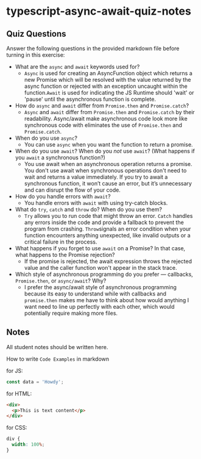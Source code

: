 # typescript-async-await-quiz-notes

## Quiz Questions

Answer the following questions in the provided markdown file before turning in this exercise:

- What are the `async` and `await` keywords used for?
  - `Async` is used for creating an AsyncFunction object which returns a new Promise which will be resolved with the value returned by the async function or rejected with an exception uncaught within the function.`Await` is used for indicating the JS Runtime should 'wait' or 'pause' until the asynchronous function is complete.
- How do `async` and `await` differ from `Promise.then` and `Promise.catch`?
  - `Async` and `await` differ from `Promise.then` and `Promise.catch` by their readability. Async/await make asynchronous code look more like synchronous code with eliminates the use of `Promise.then` and `Promise.catch`.
- When do you use `async`?
  - You can use `async` when you want the function to return a promise.
- When do you use `await`? When do you _not_ use `await`? (What happens if you `await` a synchronous function?)
  - You use await when an asynchronous operation returns a promise. You don't use await when synchronous operations don't need to wait and returns a value immediately. If you try to await a synchronous function, it won’t cause an error, but it’s unnecessary and can disrupt the flow of your code.
- How do you handle errors with `await`?
  - You handle errors with `await` with using try-catch blocks.
- What do `try`, `catch` and `throw` do? When do you use them?
  - `Try` allows you to run code that might throw an error. `Catch` handles any errors inside the code and provide a fallback to prevent the program from crashing. `Throw`signals an error condition when your function encounters anything unexpected, like invalid outputs or a critical failure in the process.
- What happens if you forget to use `await` on a Promise? In that case, what happens to the Promise rejection?
  - If the promise is rejected, the await expression throws the rejected value and the caller function won't appear in the stack trace.
- Which style of asynchronous programming do you prefer — callbacks, `Promise.then`, or `async/await`? Why?
  - I prefer the async/await style of asynchronous programming because its easy to understand while with callbacks and `promise.then` makes me have to think about how would anything I want need to line up perfectly with each other, which would potentially require making more files.

## Notes

All student notes should be written here.

How to write `Code Examples` in markdown

for JS:

```javascript
const data = 'Howdy';
```

for HTML:

```html
<div>
  <p>This is text content</p>
</div>
```

for CSS:

```css
div {
  width: 100%;
}
```
